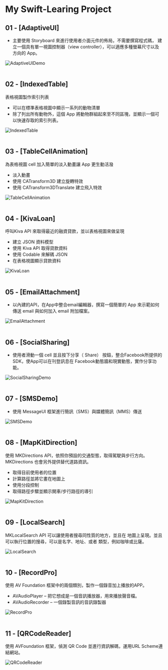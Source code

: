 # My Swift-Learing Project




## 01 - [AdaptiveUI]

- 主要使⽤ Storyboard 來進⾏使⽤者介⾯元件的佈局，不需要撰寫程式碼，
建⽴⼀個具有單⼀視圖控制器（view controller），可以適應多種螢幕尺⼨以及⽅向的
App。


![AdaptiveUIDemo](Gif/AdaptiveUIDemo.gif)
<br/><br/>

## 02 - [IndexedTable]
表格視圖製作索引列表
- 可以在標準表格視圖中顯⽰⼀系列的動物清單
- 除了列出所有動物外，這個 App 將動物群組起來至不同區塊，並顯⽰⼀個可以快速存取的索引列表。

![IndexedTable](Gif/IndexedTable.gif)
<br/><br/>

## 03 - [TableCellAnimation]
為表格視圖 cell 加入簡單的淡入動畫讓 App 更⽣動活潑
- 淡入動畫
- 使用 CATransform3D 建立旋轉特效
- 使用 CATransform3DTranslate 建立飛入特效

![TableCellAnimation](Gif/TableCellAnimation.gif)
<br/><br/>

## 04 - [KivaLoan]
呼叫Kiva API 來取得最近的融資貸款，並以表格視圖來做呈現

- 建⽴ JSON 資料模型
- 使⽤ Kiva API 取得貸款資料
- 使用 Codable 來解碼 JSON
- 在表格視圖顯示貸款資料

![KivaLoan](Gif/KivaLoan.gif)
<br/><br/>

## 05 - [EmailAttachment]
- 以內建的API，在App中整合email編輯器，撰寫⼀個簡單的 App 來⽰範如何傳送
email 與如何加入 email 附加檔案。

![EmailAttachment](Gif/EmailAttachment.gif)
<br/><br/>

## 06 - [SocialSharing]
- 使⽤者滑動⼀個 cell 並且按下分享（ Share） 按鈕，整合Facebook所提供的SDK，使App可以在刊登訊息在 Facebook動態牆和現實動態，實作分享功能。

![SocialSharingDemo](Gif/SocialSharingDemo.gif)
<br/><br/>

## 07 - [SMSDemo]
- 使⽤ MessageUI 框架進⾏簡訊（SMS）與媒體簡訊（MMS）傳送

![SMSDemo](Gif/SMSDemo.gif)
<br/><br/>

## 08 - [MapKitDirection]
使⽤ MKDirections API，依照你預設的交通型態，取得駕駛與步⾏⽅向。 MKDirections 也會另外提供替代道路資訊。
- 取得⽬前使⽤者的位置
- 計算路徑並將它畫在地圖上
- 使⽤分段控制
- 取得路徑步驟並顯⽰開⾞/步⾏路徑的導引

![MapKitDirection](Gif/MapKitDirection.gif)
<br/><br/>

## 09 - [LocalSearch]
MKLocalSearch API 可以讓使用者搜尋同性質的地方，並且在
地圖上呈現。並且可以執⾏位置的搜尋，可以是名字、地址、或者
類型，例如咖啡或比薩。

![LocalSearch](Gif/LocalSearch.gif)
<br/><br/>

## 10 - [RecordPro]
使用 AV Foundation 框架中的兩個類別，製作一個錄音加上播放的APP。
- AVAudioPlayer – 把它想成是⼀個⾳訊播放器，⽤來播放聲⾳檔。
- AVAudioRecorder – ⼀個錄製⾳訊的⾳訊錄製器

![RecordPro](Gif/RecordPro.gif)
<br/><br/>

## 11 - [QRCodeReader]
使用 AVFoundation 框架，偵測 QR Code 並進行資訊解碼，運用URL Scheme連結網站。

![QRCodeReader](Gif/QRCodeReader.gif)
<br/><br/>
